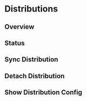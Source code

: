 # Distributions

## Overview

## Status

## Sync Distribution

## Detach Distribution

## Show Distribution Config
